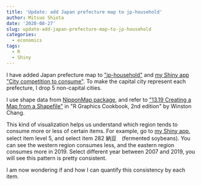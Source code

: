 ```yaml
---
title: 'Update: add Japan prefecture map to jp-household'
author: Mitsuo Shiota
date: '2020-08-27'
slug: update-add-japan-prefecture-map-to-jp-household
categories:
  - economics
tags:
  - R
  - Shiny
---
```


I have added Japan prefecture map to ["jp-household"](https://github.com/mitsuoxv/jp-household) and [my Shiny app "City competition to consume"](https://mitsuoxv.shinyapps.io/jp-household/). To make the capital city represent each prefecture, I drop 5 non-capital cities.

I use shape data from [NipponMap package](https://cran.r-project.org/web/packages/NipponMap/index.html), and refer to ["13.19 Creating a Map from a Shapefile"](https://r-graphics.org/recipe-miscgraph-map-shapefile) in "R Graphics Cookbook, 2nd edition" by Winston Chang.

This kind of visualization helps us understand which region tends to consume more or less of certain items. For example, go to [my Shiny app](https://mitsuoxv.shinyapps.io/jp-household/), select item level 5, and select item 282 納豆　(fermented soybeans). You can see the western region consumes less, and the eastern region consumes more in 2019. Select different year between 2007 and 2019, you will see this pattern is pretty consistent.

I am now wondering if and how I can quantify this consistency by each item.
